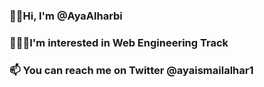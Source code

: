 ###  👋🏻Hi, I'm @AyaAlharbi
###  👩🏻‍💻I'm interested in Web Engineering Track
###  📫 You can reach me on Twitter @ayaismailalhar1



<!--
**AyaAlharbi/AyaAlharbi** is a ✨ _special_ ✨ repository because its `README.md` (this file) appears on your GitHub profile.

Here are some ideas to get you started:

- 🔭 I’m currently working on ...
- 🌱 I’m currently learning ...
- 👯 I’m looking to collaborate on ...
- 🤔 I’m looking for help with ...
- 💬 Ask me about ...
- 📫 How to reach me: ...
- 😄 Pronouns: ...
- ⚡ Fun fact: ...
-->
